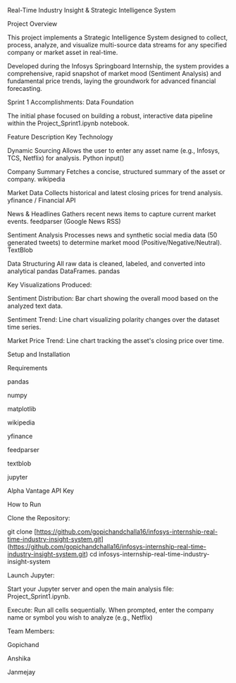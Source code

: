 Real-Time Industry Insight & Strategic Intelligence System

Project Overview

This project implements a Strategic Intelligence System designed to collect, process, analyze, and visualize multi-source data streams for any specified company or market asset in real-time.

Developed during the Infosys Springboard Internship, the system provides a comprehensive, rapid snapshot of market mood (Sentiment Analysis) and fundamental price trends, laying the groundwork for advanced financial forecasting.

Sprint 1 Accomplishments: Data Foundation

The initial phase focused on building a robust, interactive data pipeline within the Project_Sprint1.ipynb notebook.

Feature                                           Description                                                                                 Key Technology
 
Dynamic Sourcing        Allows the user to enter any asset name (e.g., Infosys, TCS, Netflix) for analysis.                                      Python input()

Company Summary                Fetches a concise, structured summary of the asset or company.                                                    wikipedia

Market Data                 Collects historical and latest closing prices for trend analysis.                                                    yfinance / Financial API

News & Headlines                  Gathers recent news items to capture current market events.                                                    feedparser (Google News RSS)

Sentiment Analysis   Processes news and synthetic social media data (50 generated tweets) to determine market mood (Positive/Negative/Neutral).   TextBlob

Data Structuring             All raw data is cleaned, labeled, and converted into analytical pandas DataFrames.                                      pandas  

Key Visualizations Produced:

Sentiment Distribution: Bar chart showing the overall mood based on the analyzed text data.

Sentiment Trend: Line chart visualizing polarity changes over the dataset time series.

Market Price Trend: Line chart tracking the asset's closing price over time.

Setup and Installation

Requirements

pandas

numpy

matplotlib

wikipedia

yfinance

feedparser

textblob

jupyter

Alpha Vantage API Key

How to Run

Clone the Repository:

git clone [https://github.com/gopichandchalla16/infosys-internship-real-time-industry-insight-system.git]
(https://github.com/gopichandchalla16/infosys-internship-real-time-industry-insight-system.git)
cd infosys-internship-real-time-industry-insight-system


Launch Jupyter:

Start your Jupyter server and open the main analysis file: Project_Sprint1.ipynb.

Execute:
Run all cells sequentially. When prompted, enter the company name or symbol you wish to analyze (e.g., Netflix)

Team Members:

Gopichand

Anshika

Janmejay
